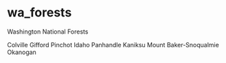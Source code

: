 # wa_forests
Washington National Forests

Colville
Gifford Pinchot
Idaho Panhandle
Kaniksu
Mount Baker-Snoqualmie
Okanogan